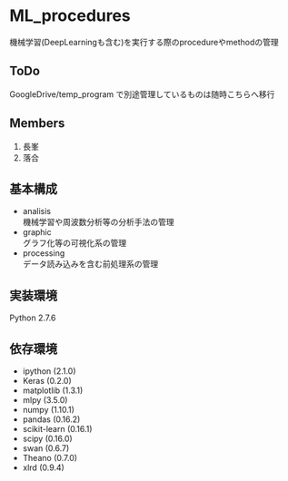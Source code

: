 ML_procedures
===

機械学習(DeepLearningも含む)を実行する際のprocedureやmethodの管理

## ToDo
GoogleDrive/temp_program
で別途管理しているものは随時こちらへ移行

## Members
1. 長峯
2. 落合

## 基本構成
* analisis  
機械学習や周波数分析等の分析手法の管理
* graphic  
グラフ化等の可視化系の管理
* processing  
データ読み込みを含む前処理系の管理

## 実装環境
Python 2.7.6

## 依存環境
* ipython (2.1.0)
* Keras (0.2.0)
* matplotlib (1.3.1)
* mlpy (3.5.0)
* numpy (1.10.1)
* pandas (0.16.2)
* scikit-learn (0.16.1)
* scipy (0.16.0)
* swan (0.6.7)
* Theano (0.7.0)
* xlrd (0.9.4)
